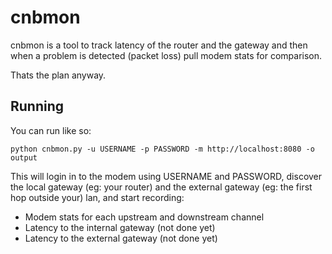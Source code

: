 # cnbmon
cnbmon is a tool to track latency of the router and the gateway and then when a
problem is detected (packet loss) pull modem stats for comparison.

Thats the plan anyway.

## Running

You can run like so:

```python cnbmon.py -u USERNAME -p PASSWORD -m http://localhost:8080 -o output```

This will login in to the modem using USERNAME and PASSWORD, discover the local
gateway (eg: your router) and the external gateway (eg: the first hop outside your)
lan, and start recording:

* Modem stats for each upstream and downstream channel
* Latency to the internal gateway (not done yet)
* Latency to the external gateway (not done yet)

